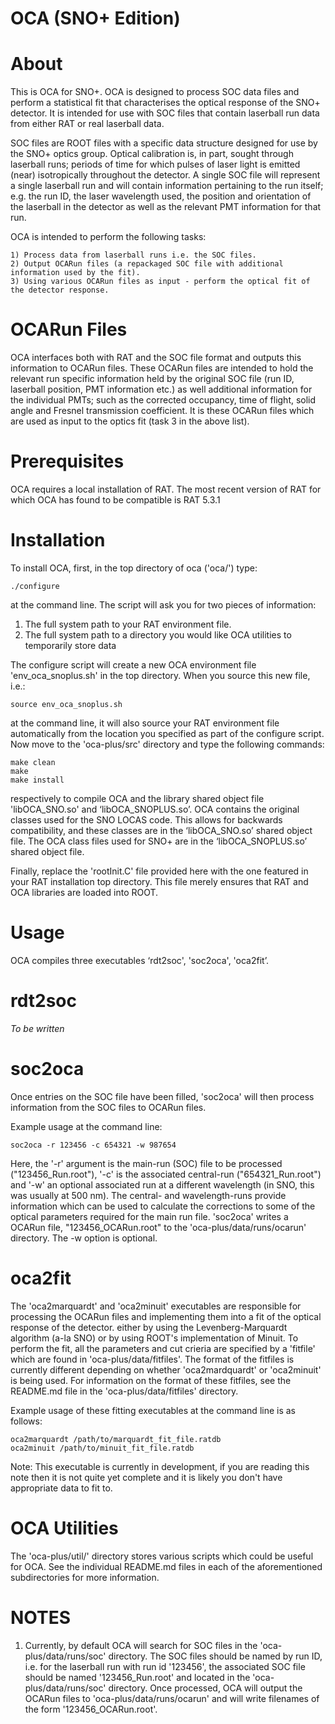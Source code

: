 OCA (SNO+ Edition)
==========

About
==========
This is OCA for SNO+. OCA is designed to process SOC data files and perform a statistical fit that characterises the optical response of the SNO+ detector. It is intended for use with SOC files that contain laserball run data from either RAT or real laserball data.

SOC files are ROOT files with a specific data structure designed for use by the SNO+ optics group. Optical calibration is, in part, sought through laserball runs; periods of time for which pulses of laser light is emitted (near) isotropically throughout the detector. A single SOC file will represent a single laserball run and will contain information pertaining to the run itself; e.g. the run ID, the laser wavelength used, the position and orientation of the laserball in the detector as well as the relevant PMT information for that run. 

OCA is intended to perform the following tasks:

    1) Process data from laserball runs i.e. the SOC files.
    2) Output OCARun files (a repackaged SOC file with additional information used by the fit).
    3) Using various OCARun files as input - perform the optical fit of the detector response.


OCARun Files
==========
OCA interfaces both with RAT and the SOC file format and outputs this information to OCARun files. These OCARun files are intended to hold the relevant run specific information held by the original SOC file (run ID, laserball position, PMT information etc.) as well additional information for the individual PMTs; such as the corrected occupancy, time of flight, solid angle and Fresnel transmission coefficient. It is these OCARun files which are used as input to the optics fit (task 3 in the above list).

Prerequisites
==========
OCA requires a local installation of RAT. The most recent version of RAT for which OCA has found to be compatible is RAT 5.3.1

Installation
==========
To install OCA, first, in the top directory of oca ('oca/') type: 

    ./configure 
at the command line. The script will ask you for two pieces of information:

   1) The full system path to your RAT environment file.
   2) The full system path to a directory you would like OCA utilities to temporarily store data

The configure script will create a new OCA environment file 'env_oca_snoplus.sh' in the top directory. When you source this new file, i.e.:

    source env_oca_snoplus.sh

at the command line, it will also source your RAT environment file automatically from the location you specified as part of the configure script. Now move to the 'oca-plus/src' directory and type the following commands:

    make clean
    make
    make install 
respectively to compile OCA and the library shared object file 'libOCA_SNO.so' and ‘libOCA_SNOPLUS.so’. OCA contains the original classes used for the SNO LOCAS code. This allows for backwards compatibility, and these classes are in the ‘libOCA_SNO.so’ shared object file. The OCA class files used for SNO+ are in the ‘libOCA_SNOPLUS.so’ shared object file.

Finally, replace the 'rootInit.C' file provided here with the one featured in your RAT installation top directory. This file merely ensures that RAT and OCA libraries are loaded into ROOT.

Usage
==========
OCA compiles three executables ‘rdt2soc', 'soc2oca', 'oca2fit’.

rdt2soc
==========
*To be written*

soc2oca
==========
Once entries on the SOC file have been filled, 'soc2oca' will then process information from the SOC files to OCARun files. 

Example usage at the command line: 

    soc2oca -r 123456 -c 654321 -w 987654
Here, the '-r' argument is the main-run (SOC) file to be processed ("123456_Run.root"), '-c' is the associated central-run ("654321_Run.root") and '-w' an optional associated run at a different wavelength (in SNO, this was usually at 500 nm). The central- and wavelength-runs provide information which can be used to calculate the corrections to some of the optical parameters required for the main run file. 'soc2oca' writes a OCARun file, "123456_OCARun.root" to the 'oca-plus/data/runs/ocarun' directory. The -w option is optional.

oca2fit
==========
The 'oca2marquardt' and 'oca2minuit' executables are responsible for processing the OCARun files and implementing them into a fit of the optical response of the detector. either by using the Levenberg-Marquardt algorithm (a-la SNO) or by using ROOT's implementation of Minuit. To perform the fit, all the parameters and cut crieria are specified by a 'fitfile' which are found in 'oca-plus/data/fitfiles'. The format of the fitfiles is currently different depending on whether 'oca2mardquardt' or 'oca2minuit' is being used. For information on the format of these fitfiles, see the README.md file in the 'oca-plus/data/fitfiles' directory.

Example usage of these fitting executables at the command line is as follows:

    oca2marquardt /path/to/marquardt_fit_file.ratdb
    oca2minuit /path/to/minuit_fit_file.ratdb

Note: This executable is currently in development, if you are reading this note then it is not quite yet complete and it is likely you don't have appropriate data to fit to.

OCA Utilities
==========
The 'oca-plus/util/' directory stores various scripts which could be useful for OCA. See the individual README.md files in each of the aforementioned subdirectories for more information.


NOTES
==========

1) Currently, by default OCA will search for SOC files in the 'oca-plus/data/runs/soc' directory. The SOC files should be named by run ID, i.e. for the laserball run with run id '123456', the associated SOC file should be named '123456_Run.root' and located in the 'oca-plus/data/runs/soc' directory. Once processed, OCA will output the OCARun files to 'oca-plus/data/runs/ocarun' and will write filenames of the form '123456_OCARun.root'.


